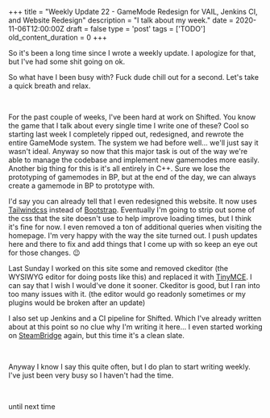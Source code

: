 
+++
title = "Weekly Update 22 - GameMode Redesign for VAIL, Jenkins CI, and Website Redesign"
description = "I talk about my week."
date = 2020-11-06T12:00:00Z
draft = false
type = 'post'
tags = ['TODO']
old_content_duration = 0
+++

<p>So it's been a long time since I wrote a weekly update. I apologize for that, but I've had some shit going on ok.</p>
<p>So what have I been busy with? Fuck dude chill out for a second. Let's take a quick breath and relax.</p>
<p>&nbsp;</p>
<p>For the past couple of weeks, I've been hard at work on Shifted. You know the game that I talk about every single time I write one of these? Cool so starting last week I completely ripped out, redesigned, and rewrote the entire GameMode system. The system we had before well... we'll just say it wasn't ideal. Anyway so now that this major task is out of the way we're able to manage the codebase and implement new gamemodes more easily. Another big thing for this is it's all entirely in C++. Sure we lose the prototyping of gamemodes in BP, but at the end of the day, we can always create a gamemode in BP to prototype with.</p>
<p>I'd say you can already tell that I even redesigned this website. It now uses <a href="https://tailwindcss.com" target="_blank" rel="noopener">Tailwindcss</a> instead of <a href="https://getbootstrap.com" target="_blank" rel="noopener">Bootstrap</a>. Eventually I'm going to strip out some of the css that the site doesn't use to help improve loading times, but I think it's fine for now. I even removed a ton of additional queries when visiting the homepage. I'm very happy with the way the site turned out. I push updates here and there to fix and add things that I come up with so keep an eye out for those changes. 😉</p>
<p>Last Sunday I worked on this site some and removed ckeditor (the WYSIWYG editor for doing posts like this) and replaced it with <a href="https://www.tiny.cloud/features" target="_blank" rel="noopener">TinyMCE</a>. I can say that I wish I would've done it sooner. Ckeditor is good, but I ran into too many issues with it. (the editor would go readonly sometimes or my plugins would be broken after an update)</p>
<p>I also set up Jenkins and a CI pipeline for Shifted. Which I've already written about at this point so no clue why I'm writing it here... I even started working on <a href="https://www.trdwll.com/experiments/steambridge/" target="_blank" rel="noopener">SteamBridge</a> again, but this time it's a clean slate.</p>
<p>&nbsp;</p>
<p>Anyway I know I say this quite often, but I do plan to start writing weekly. I've just been very busy so I haven't had the time.</p>
<p>&nbsp;</p>
<p>until next time</p>
    